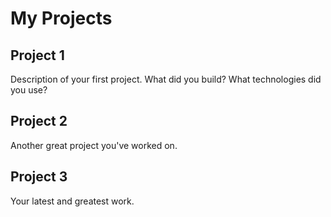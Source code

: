 # My Projects

## Project 1

Description of your first project. What did you build? What technologies did you use?

## Project 2

Another great project you've worked on.

## Project 3

Your latest and greatest work.
